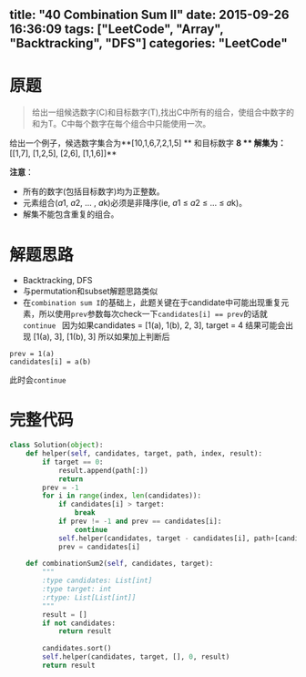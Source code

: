 title: "40 Combination Sum II"
date: 2015-09-26 16:36:09
tags: ["LeetCode", "Array", "Backtracking", "DFS"]
categories: "LeetCode"
---

# 原题
> 给出一组候选数字(C)和目标数字(T),找出C中所有的组合，使组合中数字的和为T。C中每个数字在每个组合中只能使用一次。

给出一个例子，候选数字集合为**[10,1,6,7,2,1,5] ** 和目标数字 **8
**
解集为：**[[1,7], [1,2,5], [2,6], [1,1,6]]** 

**注意**： 
* 所有的数字(包括目标数字)均为正整数。
* 元素组合(*a*1, *a*2, … , *a*k)必须是非降序(ie, *a*1 ≤ *a*2 ≤ … ≤ *a*k)。
* 解集不能包含重复的组合。 

# 解题思路
* Backtracking, DFS
* 与permutation和subset解题思路类似
* 在`combination sum I`的基础上，此题关键在于candidate中可能出现重复元素，所以使用`prev`参数每次check一下`candidates[i] == prev`的话就`continue `
因为如果candidates = [1(a), 1(b), 2, 3], target = 4
结果可能会出现 [1(a), 3], [1(b), 3] 所以如果加上判断后
```
prev = 1(a)
candidates[i] = a(b)
```
此时会`continue `

# 完整代码
```python
class Solution(object):
    def helper(self, candidates, target, path, index, result):
        if target == 0:
            result.append(path[:])
            return
        prev = -1
        for i in range(index, len(candidates)):
            if candidates[i] > target:
                break
            if prev != -1 and prev == candidates[i]:
                continue
            self.helper(candidates, target - candidates[i], path+[candidates[i]], i+1, result)
            prev = candidates[i]
            
    def combinationSum2(self, candidates, target):
        """
        :type candidates: List[int]
        :type target: int
        :rtype: List[List[int]]
        """
        result = []
        if not candidates:
            return result
        
        candidates.sort()    
        self.helper(candidates, target, [], 0, result)
        return result
```